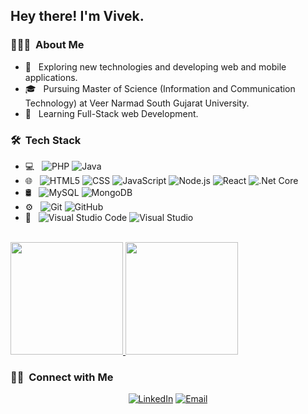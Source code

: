 <h2> Hey there! I'm Vivek.</h2>

<h3> 👨🏻‍💻 &nbsp;About Me </h3>

- 🤔 &nbsp; Exploring new technologies and developing web and mobile applications.
- 🎓 &nbsp; Pursuing Master of Science (Information and Communication Technology) at Veer Narmad South Gujarat University.
- 🌱 &nbsp; Learning Full-Stack web Development.

<h3> 🛠 &nbsp;Tech Stack</h3>

- 💻 &nbsp;
  ![PHP](https://img.shields.io/badge/PHP-333333?style=flat&labelColor=212433&logoColor=777BB4&logo=PHP)
  ![Java](https://img.shields.io/badge/-Java-333333?style=flat&logo=Java&logoColor=007396)
- 🌐 &nbsp;
  ![HTML5](https://img.shields.io/badge/-HTML5-333333?style=flat&logo=HTML5)
  ![CSS](https://img.shields.io/badge/-CSS-333333?style=flat&logo=CSS3&logoColor=1572B6)
  ![JavaScript](https://img.shields.io/badge/-JavaScript-333333?style=flat&logo=javascript)
  ![Node.js](https://img.shields.io/badge/-Node.js-333333?style=flat&logo=node.js)
  ![React](https://img.shields.io/badge/-React-333333?style=flat&logo=react)
  ![.Net Core](https://img.shields.io/badge/.NET%20Core-333333?style=flat&logoColor=212433&logo=dot-net)
- 🛢 &nbsp;
  ![MySQL](https://img.shields.io/badge/-MySQL-333333?style=flat&logo=mysql)
  ![MongoDB](https://img.shields.io/badge/-MongoDB-333333?style=flat&logo=mongodb)
- ⚙️ &nbsp;
  ![Git](https://img.shields.io/badge/-Git-333333?style=flat&logo=git)
  ![GitHub](https://img.shields.io/badge/-GitHub-333333?style=flat&logo=github)
- 🔧 &nbsp;
  ![Visual Studio Code](https://img.shields.io/badge/-Visual%20Studio%20Code-333333?style=flat&logo=visual-studio-code&logoColor=007ACC)
  ![Visual Studio](https://img.shields.io/badge/-visual%20studio-333333?style=flat&logo=visual-studio&logoColor=007ACC)

<br/>

<a href="https://github.com/krutinayee2699">
  <img height="180em" src="https://github-readme-stats.vercel.app/api?username=krutinayee2699&theme=buefy&show_icons=true" />
  <img height="180em" src="https://github-readme-stats.vercel.app/api/top-langs/?username=krutinayee2699&theme=buefy&layout=compact" />
</a>

<br/>

<h3> 🤝🏻 &nbsp;Connect with Me </h3>

<p align="center">
<a href="https://www.linkedin.com/in/kruti-nayee-19b853247/"><img alt="LinkedIn" src="https://img.shields.io/badge/LinkedIn-Kruti%20Nayee-blue?style=flat-square&logo=linkedin"></a>
<a href="mailto:krutinayee2699@gmail.com"><img alt="Email" src="https://img.shields.io/badge/Email-krutinayee2699@gmail.com-blue?style=flat-square&logo=gmail"></a>
</p>
